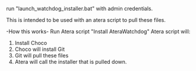 run "launch_watchdog_installer.bat" with admin credentials.

This is intended to be used with an atera script to pull these files.

-How this works-
Run Atera script "Install AteraWatchdog"
Atera script will:
1. Install Choco
2. Choco will install Git
3. Git will pull these files
4. Atera will call the installer that is pulled down.
